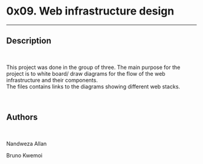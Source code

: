 <h1>0x09. Web infrastructure design</h1>
<hr>
<h2>Description</h2>
<br>
<p>This project was done in the group of three. The main purpose for the project is to white board/ draw diagrams for the flow of the web infrastructure and their components.<br>The files contains links to the diagrams showing different web stacks.</p>
<br>
<h2>Authors</h2>
<br>
<p>Nandweza Allan</p>
<p>Bruno Kwemoi</p>
